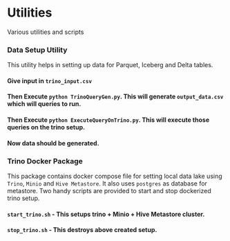 # Utilities

Various utilities and scripts

### Data Setup Utility

This utility helps in setting up data for Parquet, Iceberg and Delta tables.

#### Give input in `trino_input.csv`

#### Then Execute `python TrinoQueryGen.py`. This will generate `output_data.csv` which will queries to run.

#### Then Execute `python ExecuteQueryOnTrino.py`. This will execute those queries on the trino setup.

#### Now data should be generated.


### Trino Docker Package
This package contains docker compose file for setting local data lake using `Trino`, `Minio` and `Hive Metastore`. It also uses `postgres` as database for metastore.
Two handy scripts are provided to start and stop dockerized trino setup.

#### `start_trino.sh` - This setups trino + Minio + Hive Metastore cluster. 
#### `stop_trino.sh` - This destroys above created setup.

